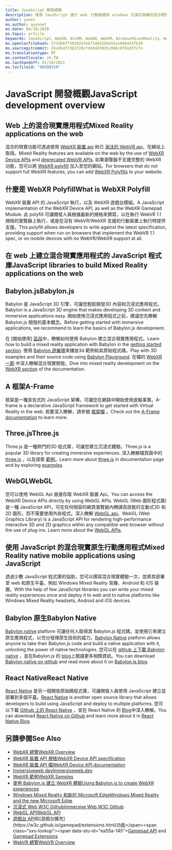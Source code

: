 ```yaml
---
title: JavaScript 開發總覽
description: 使用 JavaScript 進行 web、行動裝置和 windows 沉浸式耳機的混合現實開發總覽。
author: yonet
ms.author: ayyonet
ms.date: 04/10/2020
ms.topic: article
keywords: JavaScript、WebXR、WinMR、WebAR、WebVR、WindowsMixedReality、HoloLens、windows mixed reality、web vr、web xr、web mr、web ar、360、360影片、360影片、360相片、360相片、360內容、沉浸式網路、沉浸式 web、IW、immersiveweb
ms.openlocfilehash: 573db6f739292b7e67148d260a5ba1880d24fb20
ms.sourcegitcommit: d3a3b4f13b3728cfdd4d43035c806c0791d3f2fe
ms.translationtype: MT
ms.contentlocale: zh-TW
ms.lasthandoff: 01/20/2021
ms.locfileid: "98580319"
---
```

# <a name="javascript-development-overview"></a><span data-ttu-id="ea55a-104">JavaScript 開發概觀</span><span class="sxs-lookup"><span data-stu-id="ea55a-104">JavaScript development overview</span></span>

## <a name="mixed-reality-applications-on-the-web"></a><span data-ttu-id="ea55a-105">Web 上的混合現實應用程式</span><span class="sxs-lookup"><span data-stu-id="ea55a-105">Mixed Reality applications on the web</span></span>

<span data-ttu-id="ea55a-106">混合的現實功能可透過使用 [WebXR 裝置 api](https://developer.mozilla.org/en-US/docs/Web/API/WebXR_Device_API) 和已 [淘汰的 WebVR api](webxr-overview.md)，在網站上取得。</span><span class="sxs-lookup"><span data-stu-id="ea55a-106">Mixed Reality features are available on the web by the use of [WebXR Device APIs](https://developer.mozilla.org/en-US/docs/Web/API/WebXR_Device_API) and [deprecated WebVR APIs](webxr-overview.md).</span></span> <span data-ttu-id="ea55a-107">如果瀏覽器不支援完整的 WebXR 功能，您可以將 [WebXR polyfill](https://github.com/immersive-web/webxr-polyfill) 加入至您的網站。</span><span class="sxs-lookup"><span data-stu-id="ea55a-107">For browsers that do not support full WebXR features, you can add [WebXR Polyfills](https://github.com/immersive-web/webxr-polyfill) to your website.</span></span>

## <a name="what-is-webxr-polyfill"></a><span data-ttu-id="ea55a-108">什麼是 WebXR Polyfill</span><span class="sxs-lookup"><span data-stu-id="ea55a-108">What is WebXR Polyfill</span></span>

<span data-ttu-id="ea55a-109">WebXR 裝置 API 的 JavaScript 執行，以及 WebXR 遊戲台模組。</span><span class="sxs-lookup"><span data-stu-id="ea55a-109">A JavaScript implementation of the WebXR Device API, as well as the WebXR Gamepad Module.</span></span> <span data-ttu-id="ea55a-110">此 polyfill 可讓開發人員根據最新的規格來撰寫，以在執行 WebVR 1.1 規格的瀏覽器上執行，或是在沒有 WebVR/WebXR 支援的行動裝置上執行時提供支援。</span><span class="sxs-lookup"><span data-stu-id="ea55a-110">This polyfill allows developers to write against the latest specification, providing support when run on browsers that implement the WebVR 1.1 spec, or on mobile devices with no WebVR/WebXR support at all.</span></span>

## <a name="javascript-libraries-to-build-mixed-reality-applications-on-the-web"></a><span data-ttu-id="ea55a-111">在 web 上建立混合現實應用程式的 JavaScript 程式庫</span><span class="sxs-lookup"><span data-stu-id="ea55a-111">JavaScript libraries to build Mixed Reality applications on the web</span></span>

## <a name="babylonjs"></a><span data-ttu-id="ea55a-112">Babylon.js</span><span class="sxs-lookup"><span data-stu-id="ea55a-112">Babylon.js</span></span>

<span data-ttu-id="ea55a-113">Babylon 是 JavaScript 3D 引擎，可讓您輕鬆開發3D 內容和沉浸式應用程式。</span><span class="sxs-lookup"><span data-stu-id="ea55a-113">Babylon is a JavaScript 3D engine that makes developing 3D content and immersive applications easy.</span></span> <span data-ttu-id="ea55a-114">開始使用沉浸式應用程式之前，建議您先瞭解 Babylon.js 開發的基本概念。</span><span class="sxs-lookup"><span data-stu-id="ea55a-114">Before getting started with immersive applications, we recommend to learn the basics of Babylon.js development.</span></span>

<span data-ttu-id="ea55a-115">在 [開始使用] [區段](https://doc.babylonjs.com/)中，瞭解如何使用 Babylon 建立混合現實應用程式。</span><span class="sxs-lookup"><span data-stu-id="ea55a-115">Learn how to build a mixed reality application with Babylon in the [getting started section](https://doc.babylonjs.com/).</span></span> <span data-ttu-id="ea55a-116">使用 [Babylon 遊樂場](https://doc.babylonjs.com/examples/)來播放3d 範例和其原始程式碼。</span><span class="sxs-lookup"><span data-stu-id="ea55a-116">Play with 3D examples and their source code using [Babylon Playground](https://doc.babylonjs.com/examples/).</span></span> <span data-ttu-id="ea55a-117">在檔的 [WebXR 一節](https://doc.babylonjs.com/how_to/introduction_to_webxr) 中深入瞭解混合現實開發。</span><span class="sxs-lookup"><span data-stu-id="ea55a-117">Dive into mixed reality development on the [WebXR section](https://doc.babylonjs.com/how_to/introduction_to_webxr) of the documentation.</span></span> 

## <a name="a-frame"></a><span data-ttu-id="ea55a-118">A 框架</span><span class="sxs-lookup"><span data-stu-id="ea55a-118">A-Frame</span></span>

<span data-ttu-id="ea55a-119">框架是一種宣告式的 JavaScript 架構，可讓您在網路中開始使用虛擬事實。</span><span class="sxs-lookup"><span data-stu-id="ea55a-119">A-frame is a declarative JavaScript framework to get started with Virtual Reality in the web.</span></span> <span data-ttu-id="ea55a-120">若要深入瞭解，請參閱 [框架檔](https://aframe.io/) 。</span><span class="sxs-lookup"><span data-stu-id="ea55a-120">Check out the [A-Frame documentation](https://aframe.io/) to learn more.</span></span>

## <a name="threejs"></a><span data-ttu-id="ea55a-121">Three.js</span><span class="sxs-lookup"><span data-stu-id="ea55a-121">Three.js</span></span>

<span data-ttu-id="ea55a-122">Three.js 是一種熱門的3D 程式庫，可讓您建立沉浸式體驗。</span><span class="sxs-lookup"><span data-stu-id="ea55a-122">Three.js is a popular 3D library for creating immersive experiences.</span></span> <span data-ttu-id="ea55a-123">深入瞭解檔頁面中的 [three.js](https://threejs.org/docs/index.html#manual/en/introduction/Creating-a-scene) ，以及探索 [範例](https://threejs.org/examples/#webgl_animation_cloth)。</span><span class="sxs-lookup"><span data-stu-id="ea55a-123">Learn more about [three.js](https://threejs.org/docs/index.html#manual/en/introduction/Creating-a-scene) in documentation page and by exploring [examples](https://threejs.org/examples/#webgl_animation_cloth).</span></span>

## <a name="webgl"></a><span data-ttu-id="ea55a-124">WebGL</span><span class="sxs-lookup"><span data-stu-id="ea55a-124">WebGL</span></span>

<span data-ttu-id="ea55a-125">您可以使用 WebGL Api 直接存取 WebXR 裝置 Api。</span><span class="sxs-lookup"><span data-stu-id="ea55a-125">You can access the WebXR Device APIs directly by using WebGL APIs.</span></span> <span data-ttu-id="ea55a-126">WebGL (Web 圖形程式庫) 是一種 JavaScript API，可在任何相容的網頁瀏覽器內轉譯高效能的互動式3D 和2D 圖形，而不需要使用外掛程式。深入瞭解 [WebGL api](https://developer.mozilla.org/en-US/docs/Web/API/WebGL_API)。</span><span class="sxs-lookup"><span data-stu-id="ea55a-126">WebGL (Web Graphics Library) is a JavaScript API for rendering high-performance interactive 3D and 2D graphics within any compatible web browser without the use of plug-ins. Learn more about the [WebGL APIs](https://developer.mozilla.org/en-US/docs/Web/API/WebGL_API).</span></span>

## <a name="mixed-reality-native-mobile-applications-using-javascript"></a><span data-ttu-id="ea55a-127">使用 JavaScript 的混合現實原生行動應用程式</span><span class="sxs-lookup"><span data-stu-id="ea55a-127">Mixed Reality native mobile applications using JavaScript</span></span>

<span data-ttu-id="ea55a-128">透過少數 JavaScript 程式庫的協助，您可以撰寫混合現實體驗一次，並將其部署至 web 和原生平臺，例如 Windows Mixed Reality 耳機、Android 和 iOS 裝置。</span><span class="sxs-lookup"><span data-stu-id="ea55a-128">With the help of few JavaScript libraries you can write your mixed reality experiences once and deploy it to web and to native platforms like Windows Mixed Reality headsets, Android and iOS devices.</span></span>

## <a name="babylon-native"></a><span data-ttu-id="ea55a-129">Babylon 原生</span><span class="sxs-lookup"><span data-stu-id="ea55a-129">Babylon Native</span></span>

<span data-ttu-id="ea55a-130">[Babylon native](https://www.babylonjs.com/native/) platform 可讓任何人取得其 Babylon.js 程式碼，並使用它來建立原生應用程式，以充分發揮原生技術的威力。</span><span class="sxs-lookup"><span data-stu-id="ea55a-130">[Babylon Native](https://www.babylonjs.com/native/) platform allows anyone to take their Babylon.js code and build a native application with it, unlocking the power of native technologies.</span></span> <span data-ttu-id="ea55a-131">您可以在 [github 上下載 Babylon native](https://github.com/BabylonJS/BabylonNative) ，並在Babylon.js 的 [ blog](https://medium.com/@babylonjs/babylon-native-821f1694fffc)上閱讀更多相關資訊。</span><span class="sxs-lookup"><span data-stu-id="ea55a-131">You can download [Babylon native on github](https://github.com/BabylonJS/BabylonNative) and read more about it on [Babylon.js blog](https://medium.com/@babylonjs/babylon-native-821f1694fffc).</span></span>

## <a name="react-native"></a><span data-ttu-id="ea55a-132">React Native</span><span class="sxs-lookup"><span data-stu-id="ea55a-132">React Native</span></span>

<span data-ttu-id="ea55a-133">[React Native](https://reactnative.dev/) 是另一個開放原始碼程式庫，可讓開發人員使用 JavaScript 建立並部署到多個平臺。</span><span class="sxs-lookup"><span data-stu-id="ea55a-133">[React Native](https://reactnative.dev/) is another open source library that allows developers to build using JavaScript and deploy to multiple platforms.</span></span> <span data-ttu-id="ea55a-134">您可以下載 [Github 上的 React Native](https://github.com/facebook/react-native) ，並在 React Native 的 [Blog](https://reactnative.dev/blog/)中深入瞭解。</span><span class="sxs-lookup"><span data-stu-id="ea55a-134">You can download [React Native on Github](https://github.com/facebook/react-native) and learn more about it in [React Native Blog](https://reactnative.dev/blog/).</span></span>

## <a name="see-also"></a><span data-ttu-id="ea55a-135">另請參閱</span><span class="sxs-lookup"><span data-stu-id="ea55a-135">See Also</span></span>

* [<span data-ttu-id="ea55a-136">WebXR 總覽</span><span class="sxs-lookup"><span data-stu-id="ea55a-136">WebXR Overview</span></span>](webxr-overview.md)
* [<span data-ttu-id="ea55a-137">WebXR 裝置 API 規格</span><span class="sxs-lookup"><span data-stu-id="ea55a-137">WebXR Device API specification</span></span>](https://immersive-web.github.io/webxr/)
* [<span data-ttu-id="ea55a-138">WebXR 裝置 API 檔</span><span class="sxs-lookup"><span data-stu-id="ea55a-138">WebXR Device API documentation</span></span>](https://developer.mozilla.org/en-US/docs/Web/API/WebXR_Device_API)
* [<span data-ttu-id="ea55a-139">Immersiveweb dev</span><span class="sxs-lookup"><span data-stu-id="ea55a-139">Immersiveweb.dev</span></span>](https://immersiveweb.dev/)
* [<span data-ttu-id="ea55a-140">WebXR 範例</span><span class="sxs-lookup"><span data-stu-id="ea55a-140">WebXR Samples</span></span>](https://immersive-web.github.io/webxr-samples/)
* [<span data-ttu-id="ea55a-141">使用 Babylon.js 建立 WebXR 體驗</span><span class="sxs-lookup"><span data-stu-id="ea55a-141">Using Babylon.js to create WebXR experiences</span></span>](https://doc.babylonjs.com/how_to/introduction_to_webxr)
* [<span data-ttu-id="ea55a-142">Windows Mixed Reality 和新的 Microsoft Edge</span><span class="sxs-lookup"><span data-stu-id="ea55a-142">Windows Mixed Reality and the new Microsoft Edge</span></span>](/windows/mixed-reality/new-microsoft-edge#introducing-the-new-microsoft-edge)
* [<span data-ttu-id="ea55a-143">沉浸式 Web W3C Github</span><span class="sxs-lookup"><span data-stu-id="ea55a-143">Immersive Web W3C Github</span></span>](https://github.com/immersive-web)
* <span data-ttu-id="ea55a-144">[WebGL API](/previous-versions/windows/internet-explorer/ie-developer/dev-guides/bg182648(v=vs.85))</span><span class="sxs-lookup"><span data-stu-id="ea55a-144">[WebGL API](/previous-versions/windows/internet-explorer/ie-developer/dev-guides/bg182648(v=vs.85))</span></span>
* <span data-ttu-id="ea55a-145">[遊戲台 API](https://msdn.microsoft.com/library/dn743630(v=vs.85).aspx)和[遊戲台擴充](https://w3c.github.io/gamepad/extensions.html)功能</span><span class="sxs-lookup"><span data-stu-id="ea55a-145">[Gamepad API](https://msdn.microsoft.com/library/dn743630(v=vs.85).aspx) and [Gamepad Extensions](https://w3c.github.io/gamepad/extensions.html)</span></span>
* [<span data-ttu-id="ea55a-146">WebVR 總覽</span><span class="sxs-lookup"><span data-stu-id="ea55a-146">WebVR Overview</span></span>](webvr-overview.md)